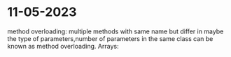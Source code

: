 # 11-05-2023

method overloading: multiple methods with same name but differ in maybe the type of parameters,number of parameters in the same class can be known as method overloading.
Arrays: